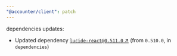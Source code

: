 ```yaml
---
"@accounter/client": patch
---
```

dependencies updates:
  - Updated dependency [`lucide-react@0.511.0` ↗︎](https://www.npmjs.com/package/lucide-react/v/0.511.0) (from `0.510.0`, in `dependencies`)
